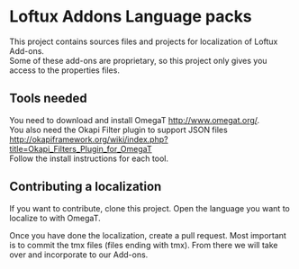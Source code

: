 # Loftux Addons Language packs

This project contains sources files and projects for localization of Loftux Add-ons.  
Some of these add-ons are proprietary, so this project only gives you access to the properties files.

## Tools needed
You need to download and install OmegaT http://www.omegat.org/.  
You also need the Okapi Filter plugin to support JSON files http://okapiframework.org/wiki/index.php?title=Okapi_Filters_Plugin_for_OmegaT  
Follow the install instructions for each tool.

## Contributing a localization
If you want to contribute, clone this project. Open the language you want to localize to with OmegaT.

Once you have done the localization, create a pull request. Most important is to commit the tmx files (files ending with tmx). From there we will take over and incorporate to our Add-ons.

